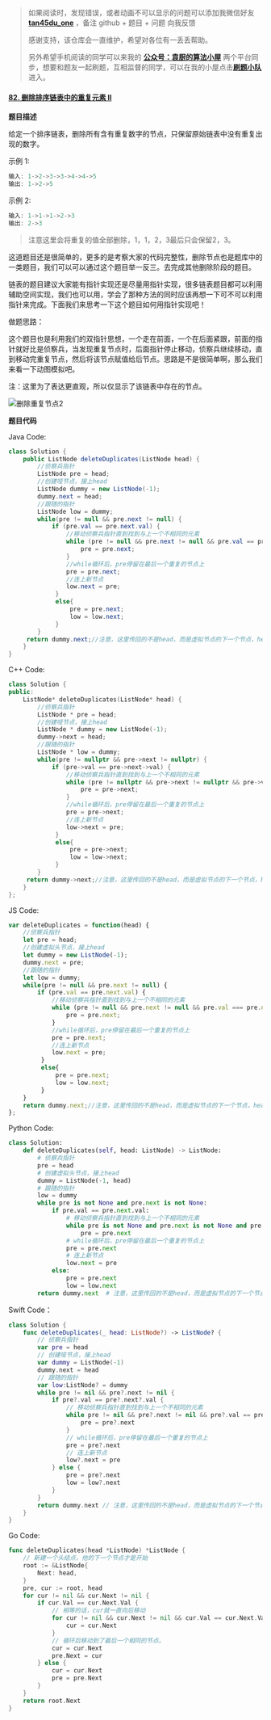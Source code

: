 > 如果阅读时，发现错误，或者动画不可以显示的问题可以添加我微信好友  **[tan45du_one](https://raw.githubusercontent.com/tan45du/tan45du.github.io/master/个人微信.15egrcgqd94w.jpg)** ，备注  github  + 题目 + 问题  向我反馈
>
> 感谢支持，该仓库会一直维护，希望对各位有一丢丢帮助。
>
> 另外希望手机阅读的同学可以来我的 <u>[**公众号：袁厨的算法小屋**](https://raw.githubusercontent.com/tan45du/test/master/微信图片_20210320152235.2pthdebvh1c0.png)</u> 两个平台同步，想要和题友一起刷题，互相监督的同学，可以在我的小屋点击<u>[**刷题小队**](https://raw.githubusercontent.com/tan45du/test/master/微信图片_20210320152235.2pthdebvh1c0.png)</u>进入。 

#### [82. 删除排序链表中的重复元素 II](https://leetcode-cn.com/problems/remove-duplicates-from-sorted-list-ii/)

**题目描述**

给定一个排序链表，删除所有含有重复数字的节点，只保留原始链表中没有重复出现的数字。

示例 1:

```java
输入: 1->2->3->3->4->4->5
输出: 1->2->5
```


示例 2:

```java
输入: 1->1->1->2->3
输出: 2->3
```

> 注意这里会将重复的值全部删除，1，1，2，3最后只会保留2，3。

这道题目还是很简单的，更多的是考察大家的代码完整性，删除节点也是题库中的一类题目，我们可以可以通过这个题目举一反三。去完成其他删除阶段的题目。

链表的题目建议大家能有指针实现还是尽量用指针实现，很多链表题目都可以利用辅助空间实现，我们也可以用，学会了那种方法的同时应该再想一下可不可以利用指针来完成。下面我们来思考一下这个题目如何用指针实现吧！

做题思路：

这个题目也是利用我们的双指针思想，一个走在前面，一个在后面紧跟，前面的指针就好比是侦察兵，当发现重复节点时，后面指针停止移动，侦察兵继续移动，直到移动完重复节点，然后将该节点赋值给后节点。思路是不是很简单啊，那么我们来看一下动图模拟吧。

注：这里为了表达更直观，所以仅显示了该链表中存在的节点。

![删除重复节点2](https://cdn.jsdelivr.net/gh/tan45du/photobed@master/photo/删除重复节点2.3btmii5cgxa0.gif)

**题目代码**

Java Code:

```java
class Solution {
    public ListNode deleteDuplicates(ListNode head) {
        //侦察兵指针
        ListNode pre = head;
        //创建哑节点，接上head
        ListNode dummy = new ListNode(-1);
        dummy.next = head;
        //跟随的指针
        ListNode low = dummy;
        while(pre != null && pre.next != null) {
            if (pre.val == pre.next.val) {
                //移动侦察兵指针直到找到与上一个不相同的元素
                while (pre != null && pre.next != null && pre.val == pre.next.val) {
                    pre = pre.next;
                }
                //while循环后，pre停留在最后一个重复的节点上
                pre = pre.next;
                //连上新节点
                low.next = pre;                     
             }
             else{
                 pre = pre.next;
                 low = low.next;
             }
        }
     return dummy.next;//注意，这里传回的不是head，而是虚拟节点的下一个节点，head有可能已经换了
    }
}
```

C++ Code:

```cpp
class Solution {
public:
    ListNode* deleteDuplicates(ListNode* head) {
        //侦察兵指针
        ListNode * pre = head;
        //创建哑节点，接上head
        ListNode * dummy = new ListNode(-1);
        dummy->next = head;
        //跟随的指针
        ListNode * low = dummy;
        while(pre != nullptr && pre->next != nullptr) {
            if (pre->val == pre->next->val) {
                //移动侦察兵指针直到找到与上一个不相同的元素
                while (pre != nullptr && pre->next != nullptr && pre->val == pre->next->val) {
                    pre = pre->next;
                }
                //while循环后，pre停留在最后一个重复的节点上
                pre = pre->next;
                //连上新节点
                low->next = pre;                     
             }
             else{
                 pre = pre->next;
                 low = low->next;
             }
        }
     return dummy->next;//注意，这里传回的不是head，而是虚拟节点的下一个节点，head有可能已经换了
    }
};
```

JS Code:

```javascript
var deleteDuplicates = function(head) {
    //侦察兵指针
    let pre = head;
    //创建虚拟头节点，接上head
    let dummy = new ListNode(-1);
    dummy.next = pre;
    //跟随的指针
    let low = dummy;
    while(pre != null && pre.next != null) {
        if (pre.val == pre.next.val) {
            //移动侦察兵指针直到找到与上一个不相同的元素
            while (pre != null && pre.next != null && pre.val === pre.next.val) {
                pre = pre.next;
            }
            //while循环后，pre停留在最后一个重复的节点上
            pre = pre.next;
            //连上新节点
            low.next = pre;                     
         }
         else{
             pre = pre.next;
             low = low.next;
         }
    }
    return dummy.next;//注意，这里传回的不是head，而是虚拟节点的下一个节点，head有可能已经换了
};
```

Python Code:

```python
class Solution:
    def deleteDuplicates(self, head: ListNode) -> ListNode:
        # 侦察兵指针
        pre = head
        # 创建虚拟头节点，接上head
        dummy = ListNode(-1, head)
        # 跟随的指针
        low = dummy
        while pre is not None and pre.next is not None:
            if pre.val == pre.next.val:
                # 移动侦察兵指针直到找到与上一个不相同的元素
                while pre is not None and pre.next is not None and pre.val == pre.next.val:
                    pre = pre.next
                # while循环后，pre停留在最后一个重复的节点上
                pre = pre.next
                # 连上新节点
                low.next = pre
            else:
                pre = pre.next
                low = low.next
        return dummy.next  # 注意，这里传回的不是head，而是虚拟节点的下一个节点，head有可能已经换了
```

Swift Code：

```swift
class Solution {
    func deleteDuplicates(_ head: ListNode?) -> ListNode? {
        // 侦察兵指针
        var pre = head
        // 创建哑节点，接上head
        var dummy = ListNode(-1)
        dummy.next = head
        // 跟随的指针
        var low:ListNode? = dummy
        while pre != nil && pre?.next != nil {
            if pre?.val == pre?.next?.val {
                // 移动侦察兵指针直到找到与上一个不相同的元素
                while pre != nil && pre?.next != nil && pre?.val == pre?.next?.val {
                    pre = pre?.next
                }
                // while循环后，pre停留在最后一个重复的节点上
                pre = pre?.next
                // 连上新节点
                low?.next = pre
            } else {
                pre = pre?.next
                low = low?.next
            }
        }
        return dummy.next // 注意，这里传回的不是head，而是虚拟节点的下一个节点，head有可能已经换了
    }
}
```

Go Code:

```go
func deleteDuplicates(head *ListNode) *ListNode {
	// 新建一个头结点，他的下一个节点才是开始
    root := &ListNode{
        Next: head,
    }
    pre, cur := root, head
    for cur != nil && cur.Next != nil {
        if cur.Val == cur.Next.Val {
            // 相等的话，cur就一直向后移动
            for cur != nil && cur.Next != nil && cur.Val == cur.Next.Val {
                cur = cur.Next
            }
            // 循环后移动到了最后一个相同的节点。
            cur = cur.Next
            pre.Next = cur
        } else {
            cur = cur.Next
            pre = pre.Next
        }
    }
    return root.Next
}
```

